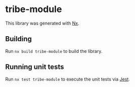 # tribe-module

This library was generated with [Nx](https://nx.dev).

## Building

Run `nx build tribe-module` to build the library.

## Running unit tests

Run `nx test tribe-module` to execute the unit tests via [Jest](https://jestjs.io).

